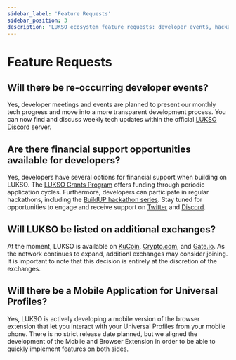 ```yaml
---
sidebar_label: 'Feature Requests'
sidebar_position: 3
description: 'LUKSO ecosystem feature requests: developer events, hackathons, grants.'
---
```


# Feature Requests

## Will there be re-occurring developer events?

Yes, developer meetings and events are planned to present our monthly tech progress and move into a more transparent development process. You can now find and discuss weekly tech updates within the official [LUKSO Discord](https://discord.gg/lukso) server.

## Are there financial support opportunities available for developers?

Yes, developers have several options for financial support when building on LUKSO. The [LUKSO Grants Program](https://lukso.network/grants) offers funding through periodic application cycles. Furthermore, developers can participate in regular hackathons, including the [BuildUP hackathon series](https://app.buidlbox.io/lukso/build-up-2). Stay tuned for opportunities to engage and receive support on [Twitter](https://twitter.com/lukso_io) and [Discord](https://discord.gg/lukso).

## Will LUKSO be listed on additional exchanges?

At the moment, LUKSO is available on [KuCoin](https://www.kucoin.com/de), [Crypto.com](https://crypto.com/), and [Gate.io](https://www.gate.io/). As the network continues to expand, additionl exchanges may consider joining. It is important to note that this decision is entirely at the discretion of the exchanges.

## Will there be a Mobile Application for Universal Profiles?

Yes, LUKSO is actively developing a mobile version of the browser extension that let you interact with your Universal Profiles from your mobile phone. There is no strict release date planned, but we aligned the development of the Mobile and Browser Extension in order to be able to quickly implement features on both sides.
